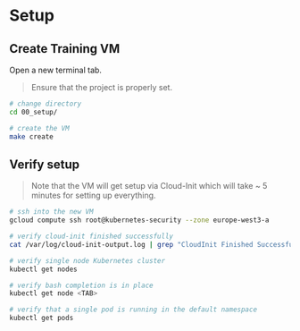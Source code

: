 # Setup

## Create Training VM

Open a new terminal tab.

> Ensure that the project is properly set.

```bash
# change directory
cd 00_setup/

# create the VM
make create
```

## Verify setup

> Note that the VM will get setup via Cloud-Init which will take ~ 5 minutes for setting up everything.

```bash
# ssh into the new VM
gcloud compute ssh root@kubernetes-security --zone europe-west3-a

# verify cloud-init finished successfully
cat /var/log/cloud-init-output.log | grep "CloudInit Finished Successfully"

# verify single node Kubernetes cluster
kubectl get nodes

# verify bash completion is in place
kubectl get node <TAB>

# verify that a single pod is running in the default namespace
kubectl get pods
```